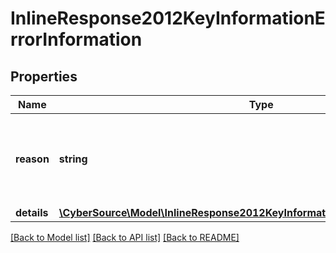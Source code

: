 # InlineResponse2012KeyInformationErrorInformation

## Properties
Name | Type | Description | Notes
------------ | ------------- | ------------- | -------------
**reason** | **string** | The reason of the status. Possible values:  - MISSING_FIELD  - INVALID_DATA | [optional] 
**details** | [**\CyberSource\Model\InlineResponse2012KeyInformationErrorInformationDetails[]**](InlineResponse2012KeyInformationErrorInformationDetails.md) |  | [optional] 

[[Back to Model list]](../README.md#documentation-for-models) [[Back to API list]](../README.md#documentation-for-api-endpoints) [[Back to README]](../README.md)


